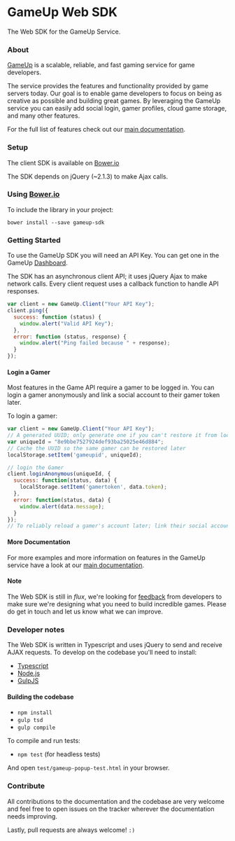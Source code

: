 GameUp Web SDK
==============

The Web SDK for the GameUp Service.

### About
[GameUp](https://gameup.io/) is a scalable, reliable, and fast gaming service for game developers.

The service provides the features and functionality provided by game servers today. Our goal is to enable game developers to focus on being as creative as possible and building great games. By leveraging the GameUp service you can easily add social login, gamer profiles, cloud game storage, and many other features.

For the full list of features check out our [main documentation](https://gameup.io/docs/).

### Setup

The client SDK is available on [Bower.io](http://bower.io/search/?q=gameup-sdk)

The SDK depends on jQuery (~2.1.3) to make Ajax calls.

### Using [Bower.io](http://bower.io/)

To include the library in your project:

```shell
bower install --save gameup-sdk
```

### Getting Started

To use the GameUp SDK you will need an API Key. You can get one in the GameUp [Dashboard](http://dashboard.gameup.io).

The SDK has an asynchronous client API; it uses jQuery Ajax to make network calls. Every client request uses a callback function to handle API responses.

```js
var client = new GameUp.Client("Your API Key");
client.ping({
  success: function (status) {
    window.alert("Valid API Key");
  },
  error: function (status, response) {
    window.alert("Ping failed because " + response);
  }
});
```

#### Login a Gamer

Most features in the Game API require a gamer to be logged in. You can login a gamer anonymously and link a social account to their gamer token later.

To login a gamer:

```js
var client = new GameUp.Client("Your API Key");
// A generated UUID; only generate one if you can't restore it from localStorage
var uniqueId = "8e9bbe7527924def93ba25025e46d884";
// Cache the UUID so the same gamer can be restored later
localStorage.setItem('gameupid', uniqueId);

// login the Gamer
client.loginAnonymous(uniqueId, {
  success: function(status, data) {
    localStorage.setItem('gamertoken', data.token);
  },
  error: function(status, data) {
    window.alert(data.message);
  }
});
// To reliably reload a gamer's account later; link their social account
```

#### More Documentation

For more examples and more information on features in the GameUp service have a look at our [main documentation](https://gameup.io/docs/).

#### Note

The Web SDK is still in _flux_, we're looking for [feedback](mailto:hello@gameup.io) from developers to make sure we're designing what you need to build incredible games. Please do get in touch and let us know what we can improve.

### Developer notes

The Web SDK is written in Typescript and uses jQuery to send and receive AJAX requests. To develop on the codebase you'll need to install:

- [Typescript](http://typescriptlang.org)
- [Node.js](http://nodejs.org)
- [GulpJS](http://gulpjs.com/)

#### Building the codebase

- `npm install`
- `gulp tsd`
- `gulp compile`

To compile and run tests:

- `npm test` (for headless tests)

And open `test/gameup-popup-test.html` in your browser.

### Contribute

All contributions to the documentation and the codebase are very welcome and feel free to open issues on the tracker wherever the documentation needs improving.

Lastly, pull requests are always welcome! `:)`
